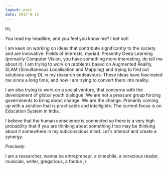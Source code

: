 ```yaml
---
layout: post 
date: 2017-9-12
---
```


Hi,

You read my headline, and you feel you know me? I bet not! 

I am keen on working on ideas that contribute significantly to the society and are innovative. Fields of interests, myriad. Presently Deep Learning (primarily Computer Vision, you have something more interesting, do tell me about it). I am trying to work on problems based on Augmented Reality, SLAM (Simultaneous Localisation and Mapping) and trying to find out solutions using DL in my research endeavours. These ideas have fascinated me since a long time, and now I am trying to convert them into reality. 

I am also trying to work on a social venture, that concerns with the development of global youth dialogue.
We are not a pressure group forcing governments to bring about change. We are the change. Primarily coming up with a solution that is practicable and intelligible. The current focus is on Education System in India. 

I believe that the human conscience is connected so there is a very high probability that if you are thinking about something I too may be thinking about it somewhere in my subconscious mind. Let's interact and create a synergy. 

Precisely:

I am a researcher, wanna be entrepreneur, a cinephile, a voracious reader, musician, writer, gregarious, a foodie ;) 

